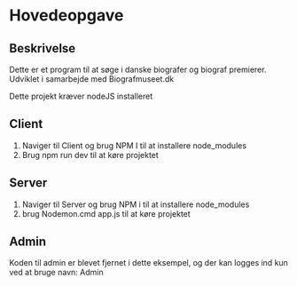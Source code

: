 # Hovedeopgave
## Beskrivelse
Dette er et program til at søge i danske biografer og biograf premierer. Udviklet i samarbejde med Biografmuseet.dk

Dette projekt kræver nodeJS installeret

## Client
1. Naviger til Client og brug NPM I til at installere node_modules
2. Brug npm run dev til at køre projektet

## Server
1. Naviger til Server og brug NPM i til at installere node_modules
2. brug Nodemon.cmd app.js til at køre projektet

## Admin
Koden til admin er blevet fjernet i dette eksempel, og der kan logges ind kun ved at bruge navn: Admin